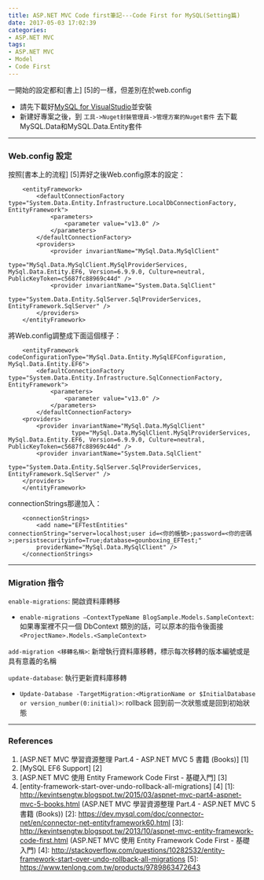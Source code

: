 ```yaml
---
title: ASP.NET MVC Code first筆記---Code First for MySQL(Setting篇)
date: 2017-05-03 17:02:39
categories:
- ASP.NET MVC
tags:
- ASP.NET MVC
- Model
- Code First
---
```

一開始的設定都和[書上] [5]的一樣，但差別在於web.config
+ 請先下載好[MySQL for VisualStudio](https://dev.mysql.com/downloads/windows/visualstudio/)並安裝
+ 新建好專案之後，到 `工具->Nuget封裝管理員->管理方案的Nuget套件` 去下載MySQL.Data和MySQL.Data.Entity套件
---
<!-- more -->
### Web.config 設定

按照[書本上的流程] [5]弄好之後Web.config原本的設定：

```{zsh}
    <entityFramework>
        <defaultConnectionFactory type="System.Data.Entity.Infrastructure.LocalDbConnectionFactory, EntityFramework">
            <parameters>
                <parameter value="v13.0" />
            </parameters>
        </defaultConnectionFactory>
        <providers>
            <provider invariantName="MySql.Data.MySqlClient" 
					  type="MySql.Data.MySqlClient.MySqlProviderServices, MySql.Data.Entity.EF6, Version=6.9.9.0, Culture=neutral, PublicKeyToken=c5687fc88969c44d" />
            <provider invariantName="System.Data.SqlClient" 
					  type="System.Data.Entity.SqlServer.SqlProviderServices, EntityFramework.SqlServer" />
        </providers>
    </entityFramework>
```
將Web.config調整成下面這個樣子：
```{zsh}
    <entityFramework codeConfigurationType="MySql.Data.Entity.MySqlEFConfiguration, MySql.Data.Entity.EF6">
        <defaultConnectionFactory type="System.Data.Entity.Infrastructure.SqlConnectionFactory, EntityFramework">
            <parameters>
                <parameter value="v13.0" />
            </parameters>
        </defaultConnectionFactory>
    <providers>
        <provider invariantName="MySql.Data.MySqlClient" 
				  type="MySql.Data.MySqlClient.MySqlProviderServices, MySql.Data.Entity.EF6, Version=6.9.9.0, Culture=neutral, PublicKeyToken=c5687fc88969c44d" />
        <provider invariantName="System.Data.SqlClient" 
                  type="System.Data.Entity.SqlServer.SqlProviderServices, EntityFramework.SqlServer" />
    </providers>
    </entityFramework>
```
connectionStrings那邊加入：
```{zsh}
    <connectionStrings>
        <add name="EFTestEntities" connectionString="server=localhost;user id=<你的帳號>;password=<你的密碼>;persistsecurityinfo=True;database=gounboxing_EFTest;" 
        providerName="MySql.Data.MySqlClient" />
    </connectionStrings>
```
---
### Migration 指令

`enable-migrations`: 開啟資料庫轉移
+ `enable-migrations –ContextTypeName BlogSample.Models.SampleContext`: 如果專案裡不只一個 DbContext 類別的話，可以原本的指令後面接 `<ProjectName>.Models.<SampleContext>`
	
`add-migration <移轉名稱>`: 新增執行資料庫移轉，標示每次移轉的版本編號或是具有意義的名稱

`update-database`: 執行更新資料庫移轉

+ `Update-Database -TargetMigration:<MigrationName or $InitialDatabase or version_number(0:initial)>`: rollback 回到前一次狀態或是回到初始狀態

---

### References
1. [ASP.NET MVC 學習資源整理 Part.4 - ASP.NET MVC 5 書籍 (Books)] [1]
2. [MySQL EF6 Support] [2]
3. [ASP.NET MVC 使用 Entity Framework Code First - 基礎入門] [3]
4. [entity-framework-start-over-undo-rollback-all-migrations] [4]
[1]: http://kevintsengtw.blogspot.tw/2015/03/aspnet-mvc-part4-aspnet-mvc-5-books.html (ASP.NET MVC 學習資源整理 Part.4 - ASP.NET MVC 5 書籍 (Books))
[2]: https://dev.mysql.com/doc/connector-net/en/connector-net-entityframework60.html
[3]: http://kevintsengtw.blogspot.tw/2013/10/aspnet-mvc-entity-framework-code-first.html (ASP.NET MVC 使用 Entity Framework Code First - 基礎入門)
[4]: http://stackoverflow.com/questions/10282532/entity-framework-start-over-undo-rollback-all-migrations
[5]: https://www.tenlong.com.tw/products/9789863472643
